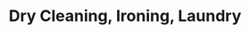 ---
title: "Dry Cleaning, Ironing, Laundry"
url: /chorley/dry-cleaning-ironing-laundry/
shop: laundry
---